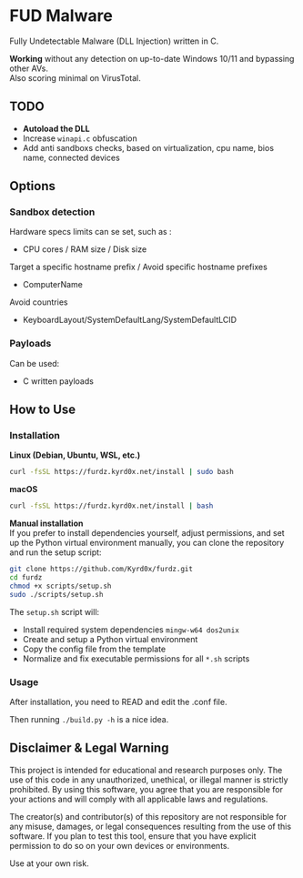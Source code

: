 # FUD Malware

Fully Undetectable Malware (DLL Injection) written in C.

**Working** without any detection on up-to-date Windows 10/11 and bypassing other AVs.\
Also scoring minimal on VirusTotal.

## TODO

 - **Autoload the DLL**
 - Increase ```winapi.c``` obfuscation
 - Add anti sandboxs checks, based on virtualization, cpu name, bios name, connected devices

## Options

### Sandbox detection

Hardware specs limits can se set, such as :
 - CPU cores / RAM size / Disk size

Target a specific hostname prefix / Avoid specific hostname prefixes
 - ComputerName

Avoid countries
 - KeyboardLayout/SystemDefaultLang/SystemDefaultLCID

### Payloads

Can be used:
 - C written payloads

## How to Use

### Installation

**Linux (Debian, Ubuntu, WSL, etc.)**

```bash
curl -fsSL https://furdz.kyrd0x.net/install | sudo bash
```

**macOS**

```bash
curl -fsSL https://furdz.kyrd0x.net/install | bash
```

**Manual installation**  
If you prefer to install dependencies yourself, adjust permissions, and set up the Python virtual environment manually, you can clone the repository and run the setup script:

```bash
git clone https://github.com/Kyrd0x/furdz.git
cd furdz
chmod +x scripts/setup.sh
sudo ./scripts/setup.sh
```

The ```setup.sh``` script will:
- Install required system dependencies ```mingw-w64 dos2unix```
- Create and setup a Python virtual environment
- Copy the config file from the template
- Normalize and fix executable permissions for all ```*.sh``` scripts

### Usage

After installation, you need to READ and edit the .conf file.

Then running ```./build.py -h``` is a nice idea.

## Disclaimer & Legal Warning

This project is intended for educational and research purposes only. The use of this code in any unauthorized, unethical, or illegal manner is strictly prohibited. By using this software, you agree that you are responsible for your actions and will comply with all applicable laws and regulations.

The creator(s) and contributor(s) of this repository are not responsible for any misuse, damages, or legal consequences resulting from the use of this software. If you plan to test this tool, ensure that you have explicit permission to do so on your own devices or environments.

Use at your own risk.
